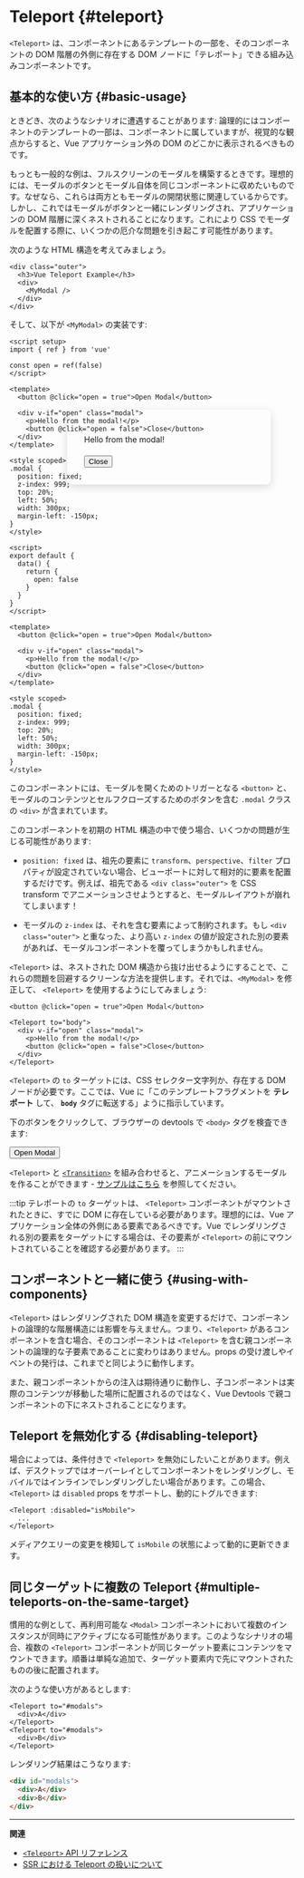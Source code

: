 # Teleport {#teleport}

<VueSchoolLink href="https://vueschool.io/lessons/vue-3-teleport" title="Vue.js Teleport の無料レッスン"/>

`<Teleport>` は、コンポーネントにあるテンプレートの一部を、そのコンポーネントの DOM 階層の外側に存在する DOM ノードに「テレポート」できる組み込みコンポーネントです。

## 基本的な使い方 {#basic-usage}

ときどき、次のようなシナリオに遭遇することがあります: 論理的にはコンポーネントのテンプレートの一部は、コンポーネントに属していますが、視覚的な観点からすると、Vue アプリケーション外の DOM のどこかに表示されるべきものです。

もっとも一般的な例は、フルスクリーンのモーダルを構築するときです。理想的には、モーダルのボタンとモーダル自体を同じコンポーネントに収めたいものです。なぜなら、これらは両方ともモーダルの開閉状態に関連しているからです。しかし、これではモーダルがボタンと一緒にレンダリングされ、アプリケーションの DOM 階層に深くネストされることになります。これにより CSS でモーダルを配置する際に、いくつかの厄介な問題を引き起こす可能性があります。

次のような HTML 構造を考えてみましょう。

```vue-html
<div class="outer">
  <h3>Vue Teleport Example</h3>
  <div>
    <MyModal />
  </div>
</div>
```

そして、以下が `<MyModal>` の実装です:

<div class="composition-api">

```vue
<script setup>
import { ref } from 'vue'

const open = ref(false)
</script>

<template>
  <button @click="open = true">Open Modal</button>

  <div v-if="open" class="modal">
    <p>Hello from the modal!</p>
    <button @click="open = false">Close</button>
  </div>
</template>

<style scoped>
.modal {
  position: fixed;
  z-index: 999;
  top: 20%;
  left: 50%;
  width: 300px;
  margin-left: -150px;
}
</style>
```

</div>
<div class="options-api">

```vue
<script>
export default {
  data() {
    return {
      open: false
    }
  }
}
</script>

<template>
  <button @click="open = true">Open Modal</button>

  <div v-if="open" class="modal">
    <p>Hello from the modal!</p>
    <button @click="open = false">Close</button>
  </div>
</template>

<style scoped>
.modal {
  position: fixed;
  z-index: 999;
  top: 20%;
  left: 50%;
  width: 300px;
  margin-left: -150px;
}
</style>
```

</div>

このコンポーネントには、モーダルを開くためのトリガーとなる `<button>` と、モーダルのコンテンツとセルフクローズするためのボタンを含む `.modal` クラスの `<div>` が含まれています。

このコンポーネントを初期の HTML 構造の中で使う場合、いくつかの問題が生じる可能性があります:

- `position: fixed` は、祖先の要素に `transform`、`perspective`、`filter` プロパティが設定されていない場合、ビューポートに対して相対的に要素を配置するだけです。例えば、祖先である `<div class="outer">` を CSS transform でアニメーションさせようとすると、モーダルレイアウトが崩れてしまいます！

- モーダルの `z-index` は、それを含む要素によって制約されます。もし `<div class="outer">` と重なった、より高い `z-index` の値が設定された別の要素があれば、モーダルコンポーネントを覆ってしまうかもしれません。

`<Teleport>` は、ネストされた DOM 構造から抜け出せるようにすることで、これらの問題を回避するクリーンな方法を提供します。それでは、`<MyModal>` を修正して、 `<Teleport>` を使用するようにしてみましょう:

```vue-html{3,8}
<button @click="open = true">Open Modal</button>

<Teleport to="body">
  <div v-if="open" class="modal">
    <p>Hello from the modal!</p>
    <button @click="open = false">Close</button>
  </div>
</Teleport>
```

`<Teleport>` の `to` ターゲットには、CSS セレクター文字列か、存在する DOM ノードが必要です。ここでは、Vue に「このテンプレートフラグメントを **テレポート** して、 **`body`** タグに転送する」ように指示しています。

下のボタンをクリックして、ブラウザーの devtools で `<body>` タグを検査できます:

<script setup>
import { ref } from 'vue'
const open = ref(false)
</script>

<div class="demo">
  <button @click="open = true">Open Modal</button>
  <ClientOnly>
    <Teleport to="body">
      <div v-if="open" class="demo modal-demo">
        <p style="margin-bottom:20px">Hello from the modal!</p>
        <button @click="open = false">Close</button>
      </div>
    </Teleport>
  </ClientOnly>
</div>

<style>
.modal-demo {
  position: fixed;
  z-index: 999;
  top: 20%;
  left: 50%;
  width: 300px;
  margin-left: -150px;
  background-color: var(--vt-c-bg);
  padding: 30px;
  border-radius: 8px;
  box-shadow: 0 4px 16px rgba(0, 0, 0, 0.15);
}
</style>

`<Teleport>` と [`<Transition>`](./transition) を組み合わせると、アニメーションするモーダルを作ることができます - [サンプルはこちら](/examples/#modal) を参照してください。

:::tip
テレポートの `to` ターゲットは、 `<Teleport>` コンポーネントがマウントされたときに、すでに DOM に存在している必要があります。理想的には、Vue アプリケーション全体の外側にある要素であるべきです。Vue でレンダリングされる別の要素をターゲットにする場合は、その要素が `<Teleport>` の前にマウントされていることを確認する必要があります。
:::

## コンポーネントと一緒に使う {#using-with-components}

`<Teleport>` はレンダリングされた DOM 構造を変更するだけで、コンポーネントの論理的な階層構造には影響を与えません。つまり、`<Teleport>` があるコンポーネントを含む場合、そのコンポーネントは `<Teleport>` を含む親コンポーネントの論理的な子要素であることに変わりはありません。props の受け渡しやイベントの発行は、これまでと同じように動作します。

また、親コンポーネントからの注入は期待通りに動作し、子コンポーネントは実際のコンテンツが移動した場所に配置されるのではなく、Vue Devtools で親コンポーネントの下にネストされることになります。

## Teleport を無効化する {#disabling-teleport}

場合によっては、条件付きで `<Teleport>` を無効にしたいことがあります。例えば、デスクトップではオーバーレイとしてコンポーネントをレンダリングし、モバイルではインラインでレンダリングしたい場合があります。この場合、`<Teleport>` は `disabled` props をサポートし、動的にトグルできます:

```vue-html
<Teleport :disabled="isMobile">
  ...
</Teleport>
```

メディアクエリーの変更を検知して `isMobile` の状態によって動的に更新できます。

## 同じターゲットに複数の Teleport {#multiple-teleports-on-the-same-target}

慣用的な例として、再利用可能な `<Modal>` コンポーネントにおいて複数のインスタンスが同時にアクティブになる可能性があります。このようなシナリオの場合、複数の `<Teleport>` コンポーネントが同じターゲット要素にコンテンツをマウントできます。順番は単純な追加で、ターゲット要素内で先にマウントされたものの後に配置されます。

次のような使い方があるとします:

```vue-html
<Teleport to="#modals">
  <div>A</div>
</Teleport>
<Teleport to="#modals">
  <div>B</div>
</Teleport>
```

レンダリング結果はこうなります:

```html
<div id="modals">
  <div>A</div>
  <div>B</div>
</div>
```

---

**関連**

- [`<Teleport>` API リファレンス](/api/built-in-components#teleport)
- [SSR における Teleport の扱いについて](/guide/scaling-up/ssr#teleports)
